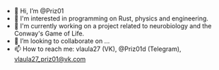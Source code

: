 - 👋 Hi, I’m @Priz01
- 👀 I'm interested in programming on Rust, physics and engineering.
- 🌱 I'm currently working on a project related to neurobiology and the Conway's Game of Life.
- 💞️ I’m looking to collaborate on ...
- 📫 How to reach me: vlaula27 (VK), @Priz01d (Telegram), vlaula27_priz01@vk.com

<!---
Priz01/Priz01 is a ✨ special ✨ repository because its `README.md` (this file) appears on your GitHub profile.
You can click the Preview link to take a look at your changes.
--->
